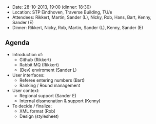 * Date: 28-10-2013, 19:00 (dinner: 18:30)
* Location: STP Eindhoven, Traverse Building, TU/e
* Attendees: Rikkert, Martin, Sander (L), Nicky, Rob, Hans, Bart, Kenny, Sander (E)
* Dinner: Rikkert, Nicky, Rob, Martin, Sander (L), Kenny, Sander (E)

## Agenda
* Introduction of:
  * Github (Rikkert)
  * Rabbit MQ (Rikkert)
  * (Dev) enviroment (Sander L)
* User interfaces:
  * Referee entering numbers (Bart)
  * Ranking / Round management
* User context:
  * Regional support (Sander E)
  * Internal dissmenation & support (Kenny)
* To decide / finalize: 
  * XML format (Rob)
  * Design (stylesheet)
